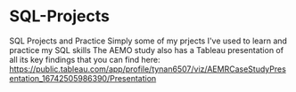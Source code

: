 # SQL-Projects
SQL Projects and Practice
Simply some of my prjects I've used to learn and practice my SQL skills
 The AEMO study also has a Tableau presentation of all its key findings that you can find here: https://public.tableau.com/app/profile/tynan6507/viz/AEMRCaseStudyPresentation_16742505986390/Presentation
